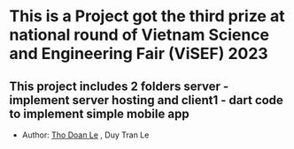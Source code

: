 # This is a Project got the third prize at national round of Vietnam Science and Engineering Fair (ViSEF) 2023
## This project includes 2 folders server - implement server hosting and client1 - dart code to implement simple mobile app
- Author: [Tho Doan Le](https://github.com/tleeds1) , Duy Tran Le
